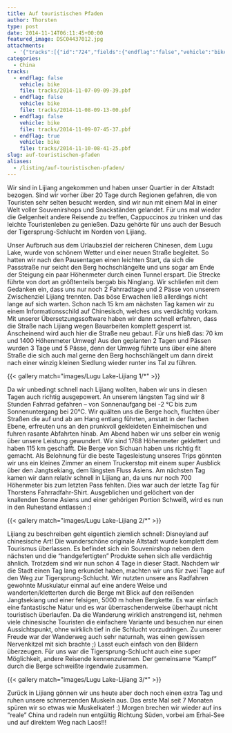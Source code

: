 ```yaml
---
title: Auf touristischen Pfaden
author: Thorsten
type: post
date: 2014-11-14T06:11:45+00:00
featured_image: DSC04437012.jpg
attachments:
  - '{"tracks":[{"id":"724","fields":{"endflag":"false","vehicle":"bike"}},{"id":"725","fields":{"endflag":"false","vehicle":"bike"}},{"id":"726","fields":{"endflag":"false","vehicle":"bike"}},{"id":"727","fields":{"endflag":"true","vehicle":"bike"}}]}'
categories:
  - China
tracks:
  - endflag: false
    vehicle: bike
    file: tracks/2014-11-07-09-09-39.pbf
  - endflag: false
    vehicle: bike
    file: tracks/2014-11-08-09-13-00.pbf
  - endflag: false
    vehicle: bike
    file: tracks/2014-11-09-07-45-37.pbf
  - endflag: true
    vehicle: bike
    file: tracks/2014-11-10-08-41-25.pbf
slug: auf-touristischen-pfaden
aliases:
  - /listing/auf-touristischen-pfaden/
---
```

Wir sind in Lijiang angekommen und haben unser Quartier in der Altstadt bezogen. Sind wir vorher über 20 Tage durch Regionen gefahren, die von Touristen sehr selten besucht werden, sind wir nun mit einem Mal in einer Welt voller Souvenirshops und Snackständen gelandet. Für uns mal wieder die Gelgenheit andere Reisende zu treffen, Cappuccinos zu trinken und das leichte Touristenleben zu genießen. Dazu gehörte für uns auch der Besuch der Tigersprung-Schlucht im Norden von Lijiang.

Unser Aufbruch aus dem Urlaubsziel der reicheren Chinesen, dem Lugu Lake, wurde von schönem Wetter und einer neuen Straße begleitet. So hatten wir nach den Pausentagen einen leichten Start, da sich die Passstraße nur seicht den Berg hochschlängelte und uns sogar am Ende der Steigung ein paar Höhenmeter durch einen Tunnel erspart. Die Strecke führte von dort an größtenteils bergab bis Ninglang. Wir schliefen mit dem Gedanken ein, dass uns nur noch 2 Fahrradtage und 2 Pässe von unserem Zwischenziel Lijiang trennten. Das böse Erwachen ließ allerdings nicht lange auf sich warten. Schon nach 15 km am nächsten Tag kamen wir zu einem Informationsschild auf Chinesisch, welches uns verdächtig vorkam. Mit unserer Übersetzungssoftware haben wir dann schnell erfahren, dass die Straße nach Lijiang wegen Bauarbeiten komplett gesperrt ist. Anscheinend wird auch hier die Straße neu gebaut. Für uns hieß das: 70 km und 1400 Höhenmeter Umweg! Aus den geplanten 2 Tagen und Pässen wurden 3 Tage und 5 Pässe, denn der Umweg führte uns über eine ältere Straße die sich auch mal gerne den Berg hochschlängelt um dann direkt nach einer winzig kleinen Siedlung wieder runter ins Tal zu führen.

{{< gallery match="images/Lugu Lake-Lijiang 1/*" >}}

Da wir unbedingt schnell nach Lijiang wollten, haben wir uns in diesen Tagen auch richtig ausgepowert. An unserem längsten Tag sind wir 8 Stunden Fahrrad gefahren &#8211; von Sonnenaufgang bei -2 °C bis zum Sonnenuntergang bei 20°C. Wir quälten uns die Berge hoch, fluchten über Straßen die auf und ab am Hang entlang führten, anstatt in der flachen Ebene, erfreuten uns an den prunkvoll gekleideten Einheimischen und fuhren rasante Abfahrten hinab. Am Abend haben wir uns selber ein wenig über unsere Leistung gewundert. Wir sind 1768 Höhenmeter geklettert und haben 115 km geschafft. Die Berge von Sichuan haben uns richtig fit gemacht. Als Belohnung für die beste Tagesleistung unseres Trips gönnten wir uns ein kleines Zimmer an einem Truckerstop mit einem super Ausblick über den Jangtsekiang, dem längsten Fluss Asiens. Am nächsten Tag kamen wir dann relativ schnell in Lijiang an, da uns nur noch 700 Höhenmeter bis zum letzten Pass fehlten. Dies war auch der letzte Tag für Thorstens Fahrradfahr-Shirt. Ausgeblichen und gelöchert von der knallenden Sonne Asiens und einer gehörigen Portion Schweiß, wird es nun in den Ruhestand entlassen :)

{{< gallery match="images/Lugu Lake-Lijiang 2/*" >}}

Lijiang zu beschreiben geht eigentlich ziemlich schnell: Disneyland auf chinesische Art! Die wunderschöne originale Altstadt wurde komplett dem Tourismus überlassen. Es befindet sich ein Souvenirshop neben dem nächsten und die &#8220;handgefertigten&#8221; Produkte sehen sich alle verdächtig ähnlich. Trotzdem sind wir nun schon 4 Tage in dieser Stadt. Nachdem wir die Stadt einen Tag lang erkundet haben, machten wir uns für zwei Tage auf den Weg zur Tigersprung-Schlucht. Wir nutzten unsere ans Radfahren gewohnte Muskulatur einmal auf eine andere Weise und wanderten/kletterten durch die Berge mit Blick auf den reißenden Jangtsekiang und einer felsigen, 5000 m hohen Bergkette. Es war einfach eine fantastische Natur und es war überraschenderweise überhaupt nicht touristisch überlaufen. Da die Wanderung wirklich anstrengend ist, nehmen viele chinesische Touristen die einfachere Variante und besuchen nur einen Aussichtspunkt, ohne wirklich tief in die Schlucht vorzudringen. Zu unserer Freude war der Wanderweg auch sehr naturnah, was einen gewissen Nervenkitzel mit sich brachte ;) Lasst euch einfach von den Bildern überzeugen. Für uns war die Tigersprung-Schlucht auch eine super Möglichkeit, andere Reisende kennenzulernen. Der gemeinsame &#8220;Kampf&#8221; durch die Berge schweißte irgendwie zusammen.

{{< gallery match="images/Lugu Lake-Lijiang 3/*" >}}

Zurück in Lijiang gönnen wir uns heute aber doch noch einen extra Tag und ruhen unsere schmerzenden Muskeln aus. Das erste Mal seit 7 Monaten spüren wir so etwas wie Muskelkater! :) Morgen brechen wir wieder auf ins &#8220;reale&#8221; China und radeln nun entgültig Richtung Süden, vorbei am Erhai-See und auf direktem Weg nach Laos!!!